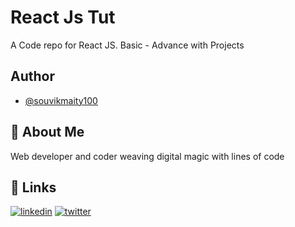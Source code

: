# React Js Tut
A Code repo for React JS. Basic - Advance with Projects


## Author

- [@souvikmaity100](https://www.github.com/souvikmaity100)


## 🚀 About Me
Web developer and coder weaving digital magic with lines of code


## 🔗 Links

[![linkedin](https://img.shields.io/badge/linkedin-0A66C2?style=for-the-badge&logo=linkedin&logoColor=white)](https://www.linkedin.com/in/souvikmaity100)
[![twitter](https://img.shields.io/badge/twitter-1DA1F2?style=for-the-badge&logo=twitter&logoColor=white)](https://twitter.com/souvikmaity100)


